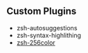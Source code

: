 ## Custom Plugins

- zsh-autosuggestions
- zsh-syntax-highlithing
- [zsh-256color](https://github.com/chrissicool/zsh-256color)
